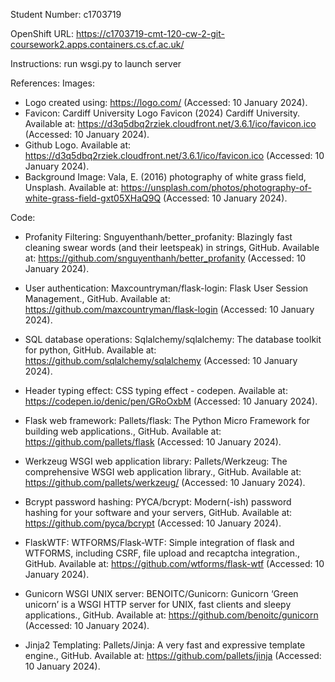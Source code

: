 Student Number: c1703719

OpenShift URL: https://c1703719-cmt-120-cw-2-git-coursework2.apps.containers.cs.cf.ac.uk/

Instructions: run wsgi.py to launch server


References:
Images:
- Logo created using: https://logo.com/ (Accessed: 10 January 2024).
- Favicon: Cardiff University Logo Favicon (2024) Cardiff University. Available at: https://d3q5dbq2rziek.cloudfront.net/3.6.1/ico/favicon.ico (Accessed: 10 January 2024).
- Github Logo. Available at: https://d3q5dbq2rziek.cloudfront.net/3.6.1/ico/favicon.ico (Accessed: 10 January 2024).
- Background Image: Vala, E. (2016) photography of white grass field, Unsplash. Available at: https://unsplash.com/photos/photography-of-white-grass-field-gxt05XHaQ9Q (Accessed: 10 January 2024).


Code:
- Profanity Filtering: Snguyenthanh/better_profanity: Blazingly fast cleaning swear words (and their leetspeak) in strings, GitHub. Available at: https://github.com/snguyenthanh/better_profanity (Accessed: 10 January 2024).

- User authentication: Maxcountryman/flask-login: Flask User Session Management., GitHub. Available at: https://github.com/maxcountryman/flask-login (Accessed: 10 January 2024). 

- SQL database operations: Sqlalchemy/sqlalchemy: The database toolkit for python, GitHub. Available at: https://github.com/sqlalchemy/sqlalchemy (Accessed: 10 January 2024). 

- Header typing effect: CSS typing effect - codepen. Available at: https://codepen.io/denic/pen/GRoOxbM (Accessed: 10 January 2024).

- Flask web framework: Pallets/flask: The Python Micro Framework for building web applications., GitHub. Available at: https://github.com/pallets/flask (Accessed: 10 January 2024). 

- Werkzeug WSGI web application library: Pallets/Werkzeug: The comprehensive WSGI web application library., GitHub. Available at: https://github.com/pallets/werkzeug/ (Accessed: 10 January 2024).

- Bcrypt password hashing: PYCA/bcrypt: Modern(-ish) password hashing for your software and your servers, GitHub. Available at: https://github.com/pyca/bcrypt (Accessed: 10 January 2024).

- FlaskWTF: WTFORMS/Flask-WTF: Simple integration of flask and WTFORMS, including CSRF, file upload and recaptcha integration., GitHub. Available at: https://github.com/wtforms/flask-wtf (Accessed: 10 January 2024).

- Gunicorn WSGI UNIX server: BENOITC/Gunicorn: Gunicorn ‘Green unicorn’ is a WSGI HTTP server for UNIX, fast clients and sleepy applications., GitHub. Available at: https://github.com/benoitc/gunicorn (Accessed: 10 January 2024).

- Jinja2 Templating: Pallets/Jinja: A very fast and expressive template engine., GitHub. Available at: https://github.com/pallets/jinja (Accessed: 10 January 2024).